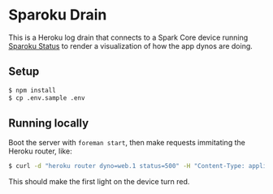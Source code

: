 # Sparoku Drain

This is a Heroku log drain that connects to a Spark Core device running [Sparoku Status](https://github.com/heroku/sparoku-status) to render a visualization of how the app dynos are doing.

## Setup

```bash
$ npm install
$ cp .env.sample .env
```

## Running locally

Boot the server with `foreman start`, then make requests immitating the Heroku router, like:

```bash
$ curl -d "heroku router dyno=web.1 status=500" -H "Content-Type: application/logplex-1" http://localhost:5000/logs
```

This should make the first light on the device turn red.
